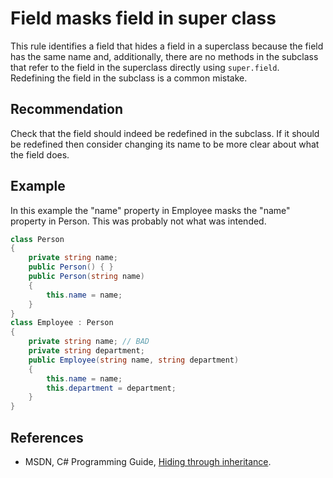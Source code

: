 # Field masks field in super class
This rule identifies a field that hides a field in a superclass because the field has the same name and, additionally, there are no methods in the subclass that refer to the field in the superclass directly using `super.field`. Redefining the field in the subclass is a common mistake.


## Recommendation
Check that the field should indeed be redefined in the subclass. If it should be redefined then consider changing its name to be more clear about what the field does.


## Example
In this example the "name" property in Employee masks the "name" property in Person. This was probably not what was intended.


```csharp
class Person
{
    private string name;
    public Person() { }
    public Person(string name)
    {
        this.name = name;
    }
}
class Employee : Person
{
    private string name; // BAD
    private string department;
    public Employee(string name, string department)
    {
        this.name = name;
        this.department = department;
    }
}

```

## References
* MSDN, C\# Programming Guide, [Hiding through inheritance](http://msdn.microsoft.com/en-us/library/aa691135(v=vs.71).aspx).
